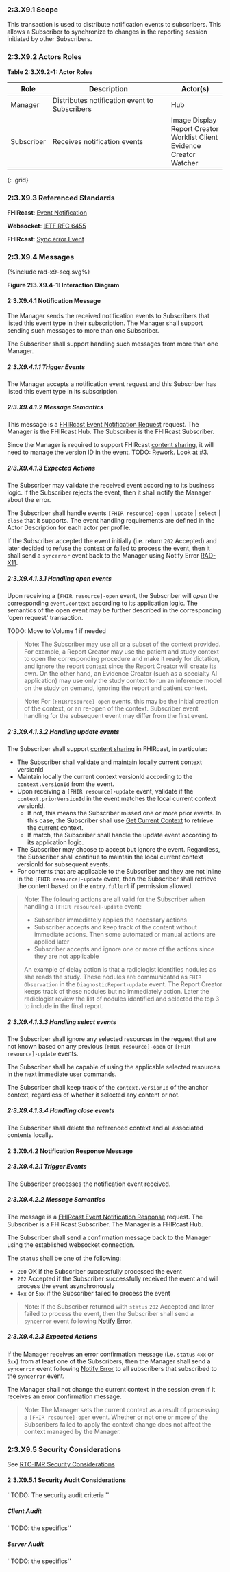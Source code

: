 ### 2:3.X9.1 Scope

This transaction is used to distribute notification events to subscribers. This allows a Subscriber to synchronize to changes in the reporting session initiated by other Subscribers.

### 2:3.X9.2 Actors Roles

**Table 2:3.X9.2-1: Actor Roles**

| Role | Description | Actor(s) |
|------|-------------|----------|
| Manager | Distributes notification event to Subscribers | Hub |
| Subscriber | Receives notification events | Image Display<br>Report Creator<br>Worklist Client<br>Evidence Creator<br>Watcher |
{: .grid}

### 2:3.X9.3 Referenced Standards

**FHIRcast**: [Event Notification](https://build.fhir.org/ig/HL7/fhircast-docs/2-5-EventNotification.html)

**Websocket**: [IETF RFC 6455](https://www.rfc-editor.org/rfc/rfc6455)

**FHIRcast**: [Sync error Event](https://build.fhir.org/ig/HL7/fhircast-docs/3-2-1-syncerror.html)

### 2:3.X9.4 Messages

<div>
{%include rad-x9-seq.svg%}
</div>

<div style="clear: left"/>

**Figure 2:3.X9.4-1: Interaction Diagram**

#### 2:3.X9.4.1 Notification Message
The Manager sends the received notification events to Subscribers that listed this event type in their subscription. The Manager shall support sending such messages to more than one Subscriber.

The Subscriber shall support handling such messages from more than one Manager. 

##### 2:3.X9.4.1.1 Trigger Events

The Manager accepts a notification event request and this Subscriber has listed this event type in its subscription.

##### 2:3.X9.4.1.2 Message Semantics

This message is a [FHIRcast Event Notification Request](https://build.fhir.org/ig/HL7/fhircast-docs/2-5-EventNotification.html#event-notification-request) request. The Manager is the FHIRcast Hub. The Subscriber is the FHIRcast Subscriber.

Since the Manager is required to support FHIRcast [content sharing](https://build.fhir.org/ig/HL7/fhircast-docs/2-10-ContentSharing.html), it will need to manage the version ID in the event. TODO: Rework. Look at #3.

##### 2:3.X9.4.1.3 Expected Actions

The Subscriber may validate the received event according to its business logic. If the Subscriber rejects the event, then it shall notify the Manager about the error.

The Subscriber shall handle events `[FHIR resource]-open` | `update` | `select` | `close` that it supports. The event handling requirements are defined in the Actor Description for each actor per profile.

If the Subscriber accepted the event initially (i.e. return `202` Accepted) and later decided to refuse the context or failed to process the event, then it shall send a `syncerror` event back to the Manager using Notify Error [RAD-X11](rad-11.html).

##### 2:3.X9.4.1.3.1 Handling open events

Upon receiving a `[FHIR resource]-open` event, the Subscriber will *open* the corresponding `event.context` according to its application logic. The semantics of the open event may be further described in the corresponding 'open request' transaction.

TODO: Move to Volume 1 if needed
> Note: The Subscriber may use all or a subset of the context provided. For example, a Report Creator may use the patient and study context to open the corresponding procedure and make it ready for dictation, and ignore the report context since the Report Creator will create its own. On the other hand, an Evidence Creator (such as a specialty AI application) may use only the study context to run an inference model on the study on demand, ignoring the report and patient context.

> Note: For `[FHIRresource]-open` events, this may be the initial creation of the context, or an re-open of the context. Subscriber event handling for the subsequent event may differ from the first event.

##### 2:3.X9.4.1.3.2 Handling update events

The Subscriber shall support [content sharing](https://build.fhir.org/ig/HL7/fhircast-docs/2-10-ContentSharing.html) in FHIRcast, in particular:
- The Subscriber shall validate and maintain locally current context versionId
- Maintain locally the current context versionId according to the `context.versionId` from the event.
- Upon receiving a `[FHIR resource]-update` event, validate if the `context.priorVersionId` in the event matches the local current context versionId.
    - If not, this means the Subscriber missed one or more prior events. In this case, the Subscriber shall use [Get Current Context](rad-x8.html) to retrieve the current context.
    - If match, the Subscriber shall handle the update event according to its application logic. 
- The Subscriber may choose to accept but ignore the event. Regardless, the Subscriber shall continue to maintain the local current context versionId for subsequent events.
- For contents that are applicable to the Subscriber and they are not inline in the `[FHIR resource]-update` event, then the Subscriber shall retrieve the content based on the `entry.fullurl` if permission allowed.

> Note: The following actions are all valid for the Subscriber when handling a `[FHIR resource]-update` event:
> - Subscriber immediately applies the necessary actions
> - Subscriber accepts and keep track of the content without immediate actions. Then some automated or manual actions are applied later
> - Subscriber accepts and ignore one or more of the actions since they are not applicable
>
> An example of delay action is that a radiologist identifies nodules as she reads the study. These nodules are communicated as `FHIR Observation` in the `DiagnosticReport-update` event. The Report Creator keeps track of these nodules but no immediately action. Later the radiologist review the list of nodules identified and selected the top 3 to include in the final report.

##### 2:3.X9.4.1.3.3 Handling select events

The Subscriber shall ignore any selected resources in the request that are not known based on any previous `[FHIR resource]-open` or `[FHIR resource]-update` events.

The Subscriber shall be capable of using the applicable selected resources in the next immediate user commands.

The Subscriber shall keep track of the `context.versionId` of the anchor context, regardless of whether it selected any content or not.

##### 2:3.X9.4.1.3.4 Handling close events

The Subscriber shall delete the referenced context and all associated contents locally.

#### 2:3.X9.4.2 Notification Response Message

##### 2:3.X9.4.2.1 Trigger Events

The Subscriber processes the notification event received.

##### 2:3.X9.4.2.2 Message Semantics

The message is a [FHIRcast Event Notification Response](https://build.fhir.org/ig/HL7/fhircast-docs/2-5-EventNotification.html#event-notification-response) request. The Subscriber is a FHIRcast Subscriber. The Manager is a FHIRcast Hub.

The Subscriber shall send a confirmation message back to the Manager using the established websocket connection.

The `status` shall be one of the following:
- `200` OK if the Subscriber successfully processed the event
- `202` Accepted if the Subscriber successfully received the event and will process the event asynchronously
- `4xx` or `5xx` if the Subscriber failed to process the event

> Note: If the Subscriber returned with `status` `202` Accepted and later failed to process the event, then the Subscriber shall send a `syncerror` event following [Notify Error](rad-x11.html).

##### 2:3.X9.4.2.3 Expected Actions

If the Manager receives an error confirmation message (i.e. `status` `4xx` or `5xx`) from at least one of the Subscribers, then the Manager shall send a `syncerror` event following [Notify Error](rad-x11.html) to all subscribers that subscribed to the `syncerror` event.

The Manager shall not change the current context in the session even if it receives an error confirmation message.

> Note: The Manager sets the current context as a result of processing a `[FHIR resource]-open` event. Whether or not one or more of the Subscribers failed to apply the context change does not affect the context managed by the Manager.

### 2:3.X9.5 Security Considerations

See [RTC-IMR Security Considerations](volume-1.html#1xx5-rtc-imr-security-considerations)

#### 2:3.X9.5.1 Security Audit Considerations

''TODO: The security audit criteria ''

##### Client Audit 

''TODO: the specifics''

##### Server Audit 

''TODO: the specifics''
